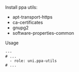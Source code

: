Install ppa utils:
- apt-transport-https
- ca-certificates
- gnupg2
- software-properties-common

Usage
```
---
# ...
  - role: uni.ppa-utils
# ...
```
